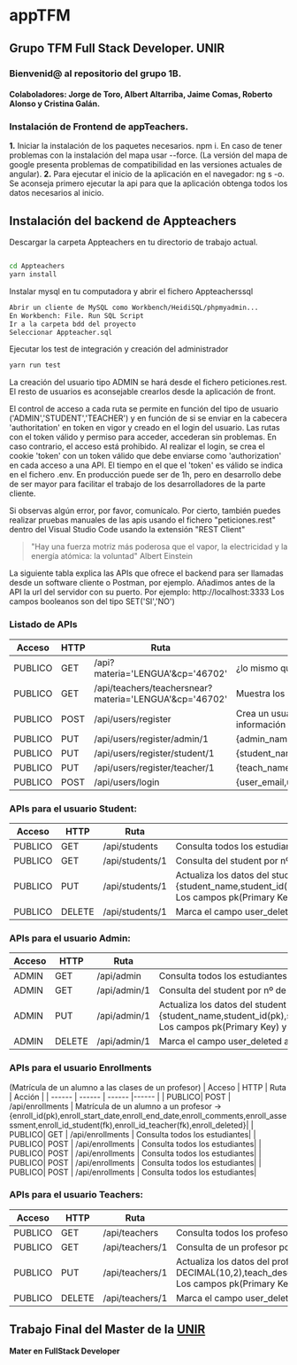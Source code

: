 # appTFM

## Grupo TFM Full Stack Developer. UNIR

### Bienvenid@ al repositorio del grupo 1B.

#### Colaboladores: Jorge de Toro, Albert Altarriba, Jaime Comas, Roberto Alonso y Cristina Galán.

### Instalación de Frontend de appTeachers.

**1.** Iniciar la instalación de los paquetes necesarios. npm i.
En caso de tener problemas con la instalación del mapa usar --force. (La versión del mapa de google presenta problemas de
compatibilidad en las versiones actuales de angular).
**2.** Para ejecutar el inicio de la aplicación en el navegador: ng s -o. Se aconseja primero ejecutar la api para que la aplicación obtenga todos los datos necesarios al inicio.

## Instalación del backend de Appteachers

Descargar la carpeta Appteachers en tu directorio de trabajo actual.

```sh

cd Appteachers
yarn install
```

Instalar mysql en tu computadora y abrir el fichero Appteacherssql

```sh
Abrir un cliente de MySQL como Workbench/HeidiSQL/phpmyadmin...
En Workbench: File. Run SQL Script
Ir a la carpeta bdd del proyecto
Seleccionar Appteacher.sql
```

Ejecutar los test de integración y creación del administrador

```sh
yarn run test
```

La creación del usuario tipo ADMIN se hará desde el fichero peticiones.rest. El resto de usuarios es aconsejable crearlos desde la aplicación de front.

El control de acceso a cada ruta se permite en función del tipo de usuario ('ADMIN','STUDENT','TEACHER') y en función de si se enviar en la cabecera 'authoritation' en token en vigor y creado en el login del usuario. Las rutas con el token válido y permiso para acceder, accederan sin problemas. En caso contrario, el acceso está prohibido.
Al realizar el login, se crea el cookie 'token' con un token válido que debe enviarse como 'authorization' en cada acceso a una API. El tiempo en el que el 'token' es válido se indica en el fichero .env. En producción puede ser de 1h, pero en desarrollo debe de ser mayor para facilitar el trabajo de los desarrolladores de la parte cliente.

Si observas algún error, por favor, comunícalo. Por cierto, también puedes realizar pruebas manuales de las apis usando el fichero "peticiones.rest" dentro del Visual Studio Code usando la extensión "REST Client"

> "Hay una fuerza motriz más poderosa que el vapor,
> la electricidad y la energía atómica: la voluntad"
> Albert Einstein

La siguiente tabla explica las APIs que ofrece el backend para ser llamadas desde un software cliente o Postman, por ejemplo.
Añadimos antes de la API la url del servidor con su puerto. Por ejemplo: http://localhost:3333
Los campos booleanos son del tipo SET('SI','NO')

### Listado de APIs

| Acceso  | HTTP | Ruta                                                   | Acción                                                                                                                                                                                                                                                                      |
| ------- | ---- | ------------------------------------------------------ | --------------------------------------------------------------------------------------------------------------------------------------------------------------------------------------------------------------------------------------------------------------------------- |
| PUBLICO | GET  | /api?materia='LENGUA'&cp='46702'                       | ¿lo mismo que abajo?                                                                                                                                                                                                                                                        |
| PUBLICO | GET  | /api/teachers/teachersnear?materia='LENGUA'&cp='46702' | Muestra los profesores cercanos (por Código Postal) y que imparten la materia seleccionada. Los muestra por orden de mayor valoración                                                                                                                                       |
| PUBLICO | POST | /api/users/register                                    | Crea un usuario con los campos comunes a Administracor/Estudiante/Profesor {user_email,user_password,user_username,user_type,user_deleted}. Devuelve información al cliente y éste rellena el resto de campos desde un formulario y los envía como a la dirección de abajo: |
| PUBLICO | PUT  | /api/users/register/admin/1                            | {admin_name,admin_zip,admin_address,admin_phone,admin_city}                                                                                                                                                                                                                 |
| PUBLICO | PUT  | /api/users/register/student/1                          | {student_name,student_zip,student_address,student_phone,student_city}                                                                                                                                                                                                       |
| PUBLICO | PUT  | /api/users/register/teacher/1                          | {teach_name,teach_zip,teach_address,teach_phone,teach_city,teach_price_an_hour,teach_description,teach_experience_years,teach_validated,teach_id_subject}                                                                                                                   |
| PUBLICO | POST | /api/users/login                                       | {user_email,user_password} Sirve para Administradores/Estudiantes/Profesores                                                                                                                                                                                                |

### APIs para el usuario Student:

| Acceso  | HTTP   | Ruta            | Acción                                                                                                                                                                                                                                                                                                                                             |
| ------- | ------ | --------------- | -------------------------------------------------------------------------------------------------------------------------------------------------------------------------------------------------------------------------------------------------------------------------------------------------------------------------------------------------- |
| PUBLICO | GET    | /api/students   | Consulta todos los estudiantes                                                                                                                                                                                                                                                                                                                     |
| PUBLICO | GET    | /api/students/1 | Consulta del student por nº de 'student_id'                                                                                                                                                                                                                                                                                                        |
| PUBLICO | PUT    | /api/students/1 | Actualiza los datos del student con 'student_id' a 1 -> {student_name,student_id(pk),student_zip,student_address,student_phone,student_city,student_id_user(fk),user_id(pk),user_email,user_password,user_username,user_type('ADMIN','STUDENT','TEACHER'),user_deleted('SI,'NO'). Los campos pk(Primary Key) y fk(Foreign Key) no son modificables |
| PUBLICO | DELETE | /api/students/1 | Marca el campo user_deleted a 'SI'                                                                                                                                                                                                                                                                                                                 |

### APIs para el usuario Admin:

| Acceso | HTTP   | Ruta         | Acción                                                                                                                                                                                                                                                                                                                                             |
| ------ | ------ | ------------ | -------------------------------------------------------------------------------------------------------------------------------------------------------------------------------------------------------------------------------------------------------------------------------------------------------------------------------------------------- |
| ADMIN  | GET    | /api/admin   | Consulta todos los estudiantes                                                                                                                                                                                                                                                                                                                     |
| ADMIN  | GET    | /api/admin/1 | Consulta del student por nº de 'student_id'                                                                                                                                                                                                                                                                                                        |
| ADMIN  | PUT    | /api/admin/1 | Actualiza los datos del student con 'student_id' a 1 -> {student_name,student_id(pk),student_zip,student_address,student_phone,student_city,student_id_user(fk),user_id(pk),user_email,user_password,user_username,user_type('ADMIN','STUDENT','TEACHER'),user_deleted('SI,'NO'). Los campos pk(Primary Key) y fk(Foreign Key) no son modificables |
| ADMIN  | DELETE | /api/admin/1 | Marca el campo user_deleted a 'SI'                                                                                                                                                                                                                                                                                                                 |

### APIs para el usuario Enrollments

(Matrícula de un alumno a las clases de un profesor)
| Acceso | HTTP | Ruta | Acción |
| ------ | ------ | ------ |------ |
| PUBLICO| POST | /api/enrollments | Matrícula de un alumno a un profesor -> {enroll_id(pk),enroll_start_date,enroll_end_date,enroll_comments,enroll_assessment,enroll_id_student(fk),enroll_id_teacher(fk),enroll_deleted}|
| PUBLICO| GET | /api/enrollments | Consulta todos los estudiantes|
| PUBLICO| POST | /api/enrollments | Consulta todos los estudiantes|
| PUBLICO| POST | /api/enrollments | Consulta todos los estudiantes|
| PUBLICO| POST | /api/enrollments | Consulta todos los estudiantes|
| PUBLICO| POST | /api/enrollments | Consulta todos los estudiantes|

### APIs para el usuario Teachers:

| Acceso  | HTTP   | Ruta            | Acción                                                                                                                                                                                                                                                                                                                                                                                                                                            |
| ------- | ------ | --------------- | ------------------------------------------------------------------------------------------------------------------------------------------------------------------------------------------------------------------------------------------------------------------------------------------------------------------------------------------------------------------------------------------------------------------------------------------------- |
| PUBLICO | GET    | /api/teachers   | Consulta todos los profesores                                                                                                                                                                                                                                                                                                                                                                                                                     |
| PUBLICO | GET    | /api/teachers/1 | Consulta de un profesor por nº de 'teach_id'                                                                                                                                                                                                                                                                                                                                                                                                      |
| PUBLICO | PUT    | /api/teachers/1 | Actualiza los datos del profesor con 'teach_id' a 1 -> {teach_name,teach_id(pk),teach_zip,teach_price_an_hour DECIMAL(10,2),teach_description,teach_experience_years(natural),teach_address,teach_phone,teach_city,teach_id_user(fk),teach_validated('SI,'NO'),user_id(pk),user_email,user_password,user_username,user_type('ADMIN','STUDENT','TEACHER'),user_deleted('SI,'NO'). Los campos pk(Primary Key) y fk(Foreign Key) no son modificables |
| PUBLICO | DELETE | /api/teachers/1 | Marca el campo user_deleted a 'SI'                                                                                                                                                                                                                                                                                                                                                                                                                |

## Trabajo Final del Master de la [UNIR](https://www.unir.net/)

**Mater en FullStack Developer**
